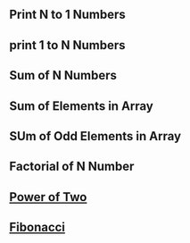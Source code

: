 ## Print N to 1 Numbers

## print 1 to N Numbers

## Sum of N Numbers

## Sum of Elements in Array

## SUm of Odd Elements in Array

## Factorial of N Number

## [Power of Two](https://leetcode.com/problems/power-of-two/description/)

## [Fibonacci](https://leetcode.com/problems/fibonacci-number/description/)